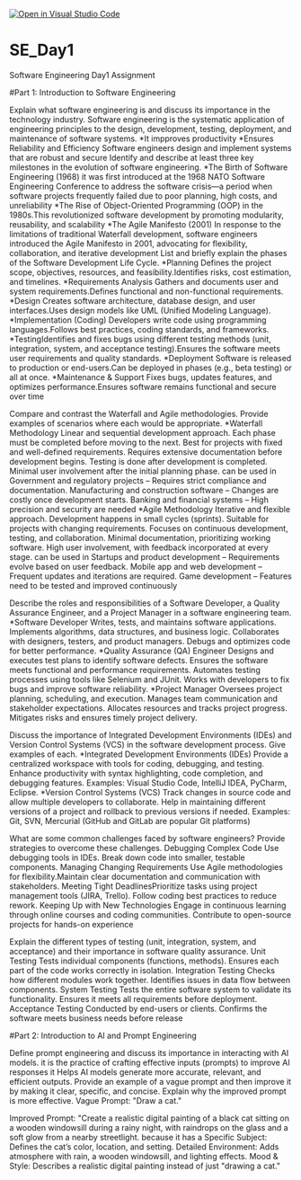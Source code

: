 [![Open in Visual Studio Code](https://classroom.github.com/assets/open-in-vscode-2e0aaae1b6195c2367325f4f02e2d04e9abb55f0b24a779b69b11b9e10269abc.svg)](https://classroom.github.com/online_ide?assignment_repo_id=18387771&assignment_repo_type=AssignmentRepo)
# SE_Day1
Software Engineering Day1 Assignment

#Part 1: Introduction to Software Engineering

Explain what software engineering is and discuss its importance in the technology industry.
Software engineering is the systematic application of engineering principles to the design, development, testing, deployment, and maintenance of software systems.
*It impproves productivity 
*Ensures Reliability and Efficiency Software engineers design and implement systems that are robust and secure
Identify and describe at least three key milestones in the evolution of software engineering.
*The Birth of Software Engineering (1968) it was first introduced at the 1968 NATO Software Engineering Conference to address the software crisis—a period when software projects frequently failed due to poor planning, high costs, and unreliability
*The Rise of Object-Oriented Programming (OOP) in the 1980s.This revolutionized software development by promoting modularity, reusability, and scalability
*The Agile Manifesto (2001) In response to the limitations of traditional Waterfall development, software engineers introduced the Agile Manifesto in 2001, advocating for flexibility, collaboration, and iterative development
List and briefly explain the phases of the Software Development Life Cycle.
*Planning Defines the project scope, objectives, resources, and feasibility.Identifies risks, cost estimation, and timelines.
*Requirements Analysis Gathers and documents user and system requirements.Defines functional and non-functional requirements.
*Design Creates software architecture, database design, and user interfaces.Uses design models like UML (Unified Modeling Language).
*Implementation (Coding) Developers write code using programming languages.Follows best practices, coding standards, and frameworks.
*TestingIdentifies and fixes bugs using different testing methods (unit, integration, system, and acceptance testing).Ensures the software meets user requirements and quality standards.
*Deployment Software is released to production or end-users.Can be deployed in phases (e.g., beta testing) or all at once.
*Maintenance & Support Fixes bugs, updates features, and optimizes performance.Ensures software remains functional and secure over time

Compare and contrast the Waterfall and Agile methodologies. Provide examples of scenarios where each would be appropriate.
*Waterfall Methodology
   Linear and sequential development approach.
   Each phase must be completed before moving to the next.
   Best for projects with fixed and well-defined requirements.
  Requires extensive documentation before development begins.
  Testing is done after development is completed.
  Minimal user involvement after the initial planning phase.
     can be used in
  Government and regulatory projects – Requires strict compliance and documentation.
  Manufacturing and construction software – Changes are costly once development starts.
   Banking and financial systems – High precision and security are needed
*Agile Methodology
    Iterative and flexible approach.
    Development happens in small cycles (sprints).
    Suitable for projects with changing requirements.
    Focuses on continuous development, testing, and collaboration.
    Minimal documentation, prioritizing working software.
    High user involvement, with feedback incorporated at every stage.
    can be used in 
  Startups and product development – Requirements evolve based on user feedback.
  Mobile app and web development – Frequent updates and iterations are required.
  Game development – Features need to be tested and improved continuously

Describe the roles and responsibilities of a Software Developer, a Quality Assurance Engineer, and a Project Manager in a software engineering team.
*Software Developer
 Writes, tests, and maintains software applications.
 Implements algorithms, data structures, and business logic.
 Collaborates with designers, testers, and product managers.
 Debugs and optimizes code for better performance.
*Quality Assurance (QA) Engineer
 Designs and executes test plans to identify software defects.
 Ensures the software meets functional and performance requirements.
 Automates testing processes using tools like Selenium and JUnit.
 Works with developers to fix bugs and improve software reliability.
*Project Manager
 Oversees project planning, scheduling, and execution.
 Manages team communication and stakeholder expectations.
 Allocates resources and tracks project progress.
 Mitigates risks and ensures timely project delivery.

Discuss the importance of Integrated Development Environments (IDEs) and Version Control Systems (VCS) in the software development process. Give examples of each.
*Integrated Development Environments (IDEs)
 Provide a centralized workspace with tools for coding, debugging, and testing.
 Enhance productivity with syntax highlighting, code completion, and debugging features.
 Examples: Visual Studio Code, IntelliJ IDEA, PyCharm, Eclipse.
*Version Control Systems (VCS)
 Track changes in source code and allow multiple developers to collaborate.
 Help in maintaining different versions of a project and rollback to previous versions if needed.
 Examples: Git, SVN, Mercurial (GitHub and GitLab are popular Git platforms)

What are some common challenges faced by software engineers? Provide strategies to overcome these challenges.
Debugging Complex Code Use debugging tools in IDEs.
Break down code into smaller, testable components.
Managing Changing Requirements Use Agile methodologies for flexibility.Maintain clear documentation and communication with stakeholders.
Meeting Tight DeadlinesPrioritize tasks using project management tools (JIRA, Trello).
Follow coding best practices to reduce rework.
Keeping Up with New Technologies Engage in continuous learning through online courses and coding communities. Contribute to open-source projects for hands-on experience

Explain the different types of testing (unit, integration, system, and acceptance) and their importance in software quality assurance.
Unit Testing
 Tests individual components (functions, methods).
 Ensures each part of the code works correctly in isolation.
Integration Testing
 Checks how different modules work together.
 Identifies issues in data flow between components.
System Testing
 Tests the entire software system to validate its functionality.
 Ensures it meets all requirements before deployment.
Acceptance Testing
 Conducted by end-users or clients.
 Confirms the software meets business needs before release

#Part 2: Introduction to AI and Prompt Engineering


Define prompt engineering and discuss its importance in interacting with AI models.
it is the practice of crafting effective inputs (prompts) to improve AI responses
it Helps AI models generate more accurate, relevant, and efficient outputs.
Provide an example of a vague prompt and then improve it by making it clear, specific, and concise. Explain why the improved prompt is more effective.
Vague Prompt:
"Draw a cat."

Improved Prompt:
"Create a realistic digital painting of a black cat sitting on a wooden windowsill during a rainy night, with raindrops on the glass and a soft glow from a nearby streetlight.
because it has a Specific Subject: Defines the cat’s color, location, and setting.
Detailed Environment: Adds atmosphere with rain, a wooden windowsill, and lighting effects.
Mood & Style: Describes a realistic digital painting instead of just "drawing a cat."
